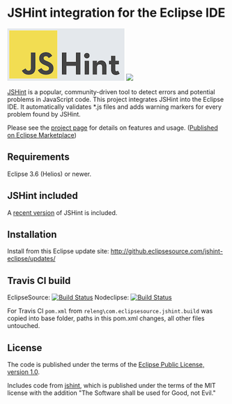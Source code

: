 JSHint integration for the Eclipse IDE
======================================

![](jshint-blue.png)
<a href="http://marketplace.eclipse.org/marketplace-client-intro?mpc_install=1157104" title="Drag and drop into a running Eclipse Indigo workspace to install JSHint Eclipse">
  <img src="http://marketplace.eclipse.org/sites/all/modules/custom/marketplace/images/installbutton.png"/>
</a>

[JSHint](http://www.jshint.com/about/) is a popular, community-driven tool to detect
errors and potential problems in JavaScript code.  This project integrates JSHint into
the Eclipse IDE.  It automatically validates \*.js files and adds warning markers for
every problem found by JSHint.

Please see the [project page](http://github.eclipsesource.com/jshint-eclipse/)
for details on features and usage. ([Published on Eclipse Marketplace](<http://marketplace.eclipse.org/content/jshint-eclipse>))

Requirements
------------

Eclipse 3.6 (Helios) or newer.

JSHint included
---------------

A [recent version](https://github.com/eclipsesource/jshint-eclipse/tree/master/bundles/com.eclipsesource.jshint/src/com/jshint) of JSHint is included.

Installation
------------

Install from this Eclipse update site: http://github.eclipsesource.com/jshint-eclipse/updates/

Travis CI build
---------------

EclipseSource: [![Build Status](https://secure.travis-ci.org/eclipsesource/jshint-eclipse.png)](http://travis-ci.org/eclipsesource/jshint-eclipse)
 Nodeclipse: [![Build Status](https://secure.travis-ci.org/Nodeclipse/jshint-eclipse.png)](http://travis-ci.org/Nodeclipse/jshint-eclipse)

For Travis CI `pom.xml` from `releng\com.eclipsesource.jshint.build` was copied into base folder,
 paths in this pom.xml changes, all other files untouched.

License
-------

The code is published under the terms of the [Eclipse Public License, version 1.0](http://www.eclipse.org/legal/epl-v10.html).

Includes code from [jshint](https://github.com/jshint/jshint/), which is published under the terms of the MIT license with the addition "The Software shall be used for Good, not Evil."
